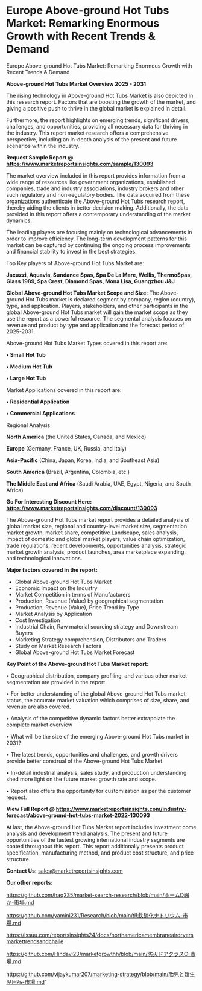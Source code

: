 # Europe Above-ground Hot Tubs Market: Remarking Enormous Growth with Recent Trends & Demand
Europe Above-ground Hot Tubs Market: Remarking Enormous Growth with Recent Trends & Demand

<Strong> Above-ground Hot Tubs Market Overview 2025 - 2031</strong>

The rising technology in Above-ground Hot Tubs Market is also depicted in this research report. Factors that are boosting the growth of the market, and giving a positive push to thrive in the global market is explained in detail.

Furthermore, the report highlights on emerging trends, significant drivers, challenges, and opportunities, providing all necessary data for thriving in the industry. This report market research offers a comprehensive perspective, including an in-depth analysis of the present and future scenarios within the industry.

<strong>Request Sample Report @ <a href=https://www.marketreportsinsights.com/sample/130093>https://www.marketreportsinsights.com/sample/130093</a></strong>

The market overview included in this report provides information from a wide range of resources like government organizations, established companies, trade and industry associations, industry brokers and other such regulatory and non-regulatory bodies. The data acquired from these organizations authenticate the Above-ground Hot Tubs research report, thereby aiding the clients in better decision making. Additionally, the data provided in this report offers a contemporary understanding of the market dynamics.

The leading players are focusing mainly on technological advancements in order to improve efficiency. The long-term development patterns for this market can be captured by continuing the ongoing process improvements and financial stability to invest in the best strategies.

Top Key players of Above-ground Hot Tubs Market are:

<strong>Jacuzzi, Aquavia, Sundance Spas, Spa De La Mare, Wellis, ThermoSpas, Glass 1989, Spa Crest, Diamond Spas, Mona Lisa, Guangzhou J&J</strong>

<strong><b>Global Above-ground Hot Tubs Market Scope and Size:</b></strong>
The Above-ground Hot Tubs market is declared segment by company, region (country), type, and application. Players, stakeholders, and other participants in the global Above-ground Hot Tubs market will gain the market scope as they use the report as a powerful resource. The segmental analysis focuses on revenue and product by type and application and the forecast period of 2025-2031.

Above-ground Hot Tubs Market Types covered in this report are:

<strong>• Small Hot Tub

• Medium Hot Tub

• Large Hot Tub</strong>

Market Applications covered in this report are:

<strong>• Residential Application

• Commercial Applications</strong> 

Regional Analysis

<strong>North America</strong> (the United States, Canada, and Mexico)

<strong>Europe</strong> (Germany, France, UK, Russia, and Italy)

<strong>Asia-Pacific</strong> (China, Japan, Korea, India, and Southeast Asia)

<strong>South America</strong> (Brazil, Argentina, Colombia, etc.)

<strong>The Middle East and Africa</strong> (Saudi Arabia, UAE, Egypt, Nigeria, and South Africa)

<strong>Go For Interesting Discount Here: <a href=https://www.marketreportsinsights.com/discount/130093>https://www.marketreportsinsights.com/discount/130093</a></strong>

The Above-ground Hot Tubs market report provides a detailed analysis of global market size, regional and country-level market size, segmentation market growth, market share, competitive Landscape, sales analysis, impact of domestic and global market players, value chain optimization, trade regulations, recent developments, opportunities analysis, strategic market growth analysis, product launches, area marketplace expanding, and technological innovations.

<strong><b>Major factors covered in the report:</b></strong>
<ul>
  <li>Global Above-ground Hot Tubs Market </li>
  <li>Economic Impact on the Industry</li>
  <li>Market Competition in terms of Manufacturers</li>
  <li>Production, Revenue (Value) by geographical segmentation</li>
  <li>Production, Revenue (Value), Price Trend by Type</li>
  <li>Market Analysis by Application</li>
  <li>Cost Investigation</li>
  <li>Industrial Chain, Raw material sourcing strategy and Downstream Buyers</li>
  <li>Marketing Strategy comprehension, Distributors and Traders</li>
  <li>Study on Market Research Factors</li>
  <li>Global Above-ground Hot Tubs Market Forecast</li>
</ul>

<strong><b>Key Point of the Above-ground Hot Tubs Market report:</b></strong>

• Geographical distribution, company profiling, and various other market segmentation are provided in the report.

• For better understanding of the global Above-ground Hot Tubs market status, the accurate market valuation which comprises of size, share, and revenue are also covered.

• Analysis of the competitive dynamic factors better extrapolate the complete market overview

• What will be the size of the emerging Above-ground Hot Tubs market in 2031?

• The latest trends, opportunities and challenges, and growth drivers provide better construal of the Above-ground Hot Tubs Market.

• In-detail industrial analysis, sales study, and production understanding shed more light on the future market growth rate and scope.

• Report also offers the opportunity for customization as per the customer request.

<strong><b>View Full Report @ <a href=https://www.marketreportsinsights.com/industry-forecast/above-ground-hot-tubs-market-2022-130093>https://www.marketreportsinsights.com/industry-forecast/above-ground-hot-tubs-market-2022-130093</a></b></strong>


At last, the Above-ground Hot Tubs Market report includes investment come analysis and development trend analysis. The present and future opportunities of the fastest growing international industry segments are coated throughout this report. This report additionally presents product specification, manufacturing method, and product cost structure, and price structure.

<strong>Contact Us:</strong>
sales@marketreportsinsights.com

<strong>Our other reports:</strong>

<a href=https://github.com/haq235/market-search-research/blob/main/ホームD嶰か-市場.md>https://github.com/haq235/market-search-research/blob/main/ホームD嶰か-市場.md</a>

<a href=https://github.com/yamini231/Research/blob/main/低鉄硫化ナトリウム-市場.md>https://github.com/yamini231/Research/blob/main/低鉄硫化ナトリウム-市場.md</a>

<a href=https://issuu.com/reportsinsights24/docs/northamericamembraneairdryersmarkettrendsandchalle>https://issuu.com/reportsinsights24/docs/northamericamembraneairdryersmarkettrendsandchalle</a>

<a href=https://github.com/Hindavi23/marketgrowthh/blob/main/防火ドアクラスC-市場.md>https://github.com/Hindavi23/marketgrowthh/blob/main/防火ドアクラスC-市場.md</a>

<a href=https://github.com/vijaykumar207/marketing-strategy/blob/main/胎児と新生児用品-市場.md>https://github.com/vijaykumar207/marketing-strategy/blob/main/胎児と新生児用品-市場.md</a>"
